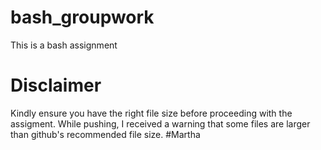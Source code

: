 # bash_groupwork
This is a bash assignment 



# Disclaimer
Kindly ensure you have the right file size before proceeding with the assigment. While pushing, I received a warning that some files are larger than github's recommended file size. #Martha 
